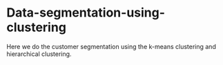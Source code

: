 # Data-segmentation-using-clustering
Here we do the customer segmentation using the k-means clustering and hierarchical clustering.
